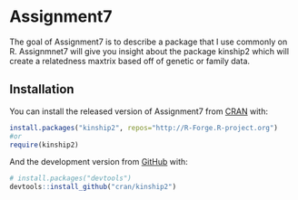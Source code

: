 
<!-- README.md is generated from README.Rmd. Please edit that file -->

# Assignment7

The goal of Assignment7 is to describe a package that I use commonly on
R. Assignmnet7 will give you insight about the package kinship2 which
will create a relatedness maxtrix based off of genetic or family data.

## Installation

You can install the released version of Assignment7 from
[CRAN](https://CRAN.R-project.org) with:

``` r
install.packages("kinship2", repos="http://R-Forge.R-project.org")
#or
require(kinship2)
```

And the development version from [GitHub](https://github.com/) with:

``` r
# install.packages("devtools")
devtools::install_github("cran/kinship2")
```
